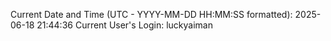 Current Date and Time (UTC - YYYY-MM-DD HH:MM:SS formatted): 2025-06-18 21:44:36
Current User's Login: luckyaiman
